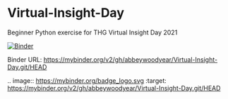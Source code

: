# Virtual-Insight-Day
Beginner Python exercise for THG Virtual Insight Day 2021

[![Binder](https://mybinder.org/badge_logo.svg)](https://mybinder.org/v2/gh/abbeywoodyear/Virtual-Insight-Day.git/HEAD)

Binder URL: https://mybinder.org/v2/gh/abbeywoodyear/Virtual-Insight-Day.git/HEAD

.. image:: https://mybinder.org/badge_logo.svg
 :target: https://mybinder.org/v2/gh/abbeywoodyear/Virtual-Insight-Day.git/HEAD
